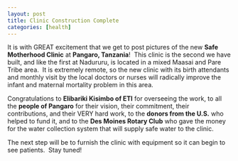 ```yaml
---
layout: post
title: Clinic Construction Complete
categories: [health]
---
```

It is with GREAT excitement that we get to post pictures of the new <strong>Safe Motherhood Clinic</strong> at <strong>Pangaro, Tanzania</strong>!  This clinic is the second we have built, and like the first at Nadururu, is located in a mixed Maasai and Pare Tribe area.  It is extremely remote, so the new clinic with its birth attendants and monthly visit by the local doctors or nurses will radically improve the infant and maternal mortality problem in this area.

Congratulations to <strong>Elibariki Kisimbo of ETI</strong> for overseeing the work, to all the <strong>people of Pangaro</strong> for their vision, their commitment, their contributions, and their VERY hard work, to the <strong>donors from the U.S.</strong> who helped to fund it, and to the <strong>Des Moines Rotary Club</strong> who gave the money for the water collection system that will supply safe water to the clinic.

The next step will be to furnish the clinic with equipment so it can begin to see patients.  Stay tuned!